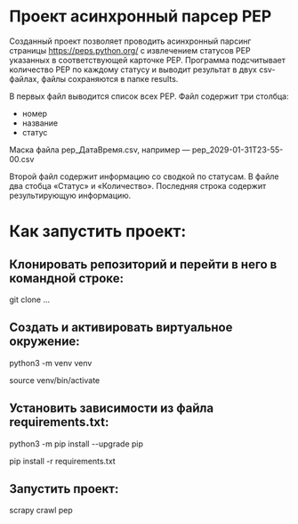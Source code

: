 # Проект асинхронный парсер PEP

Созданный проект позволяет проводить асинхронный парсинг страницы https://peps.python.org/
с извлечением статусов PEP указанных в соответствующей карточке PEP.
Программа подсчитывает количество PEP по каждому статусу и выводит результат в двух csv-файлах,
файлы сохраняются в папке results.

В первых файл выводится список всех PEP. Файл содержит три столбца: 
- номер
- название
- статус

Маска файла pep_ДатаВремя.csv, например — pep_2029-01-31T23-55-00.csv

Второй файл содержит информацию со сводкой по статусам.
В файле два стобца «Статус» и «Количество». Последняя строка содержит результирующую информацию.


# Как запустить проект:

## Клонировать репозиторий и перейти в него в командной строке:

git clone ...

## Cоздать и активировать виртуальное окружение:

python3 -m venv venv

source venv/bin/activate

## Установить зависимости из файла requirements.txt:

python3 -m pip install --upgrade pip

pip install -r requirements.txt

## Запустить проект:

scrapy crawl pep
